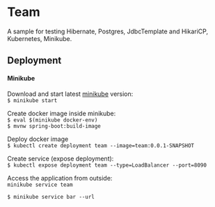# Team
A sample for testing Hibernate, Postgres, JdbcTemplate and HikariCP, Kubernetes, Minikube.


## Deployment




#### Minikube
Download and start latest [minikube](https://minikube.sigs.k8s.io/docs/start/) version:  
`$ minikube start`   

Create docker image inside minikube:  
`$ eval $(minikube docker-env)`  
`$ mvnw spring-boot:build-image`

Deploy docker image  
`$ kubectl create deployment team --image=team:0.0.1-SNAPSHOT`   

Create service (expose deployment):  
`$ kubectl expose deployment team --type=LoadBalancer --port=8090`

Access the application from outside:  
`minikube service team`  



`$ minikube service bar --url`  
